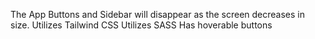 The App Buttons and Sidebar will disappear as the screen decreases in size.
Utilizes Tailwind CSS
Utilizes SASS
Has hoverable buttons
